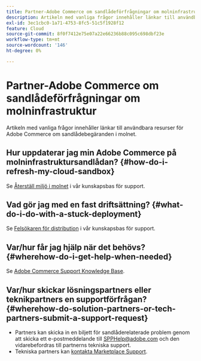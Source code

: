 ```yaml
---
title: Partner-Adobe Commerce om sandlådeförfrågningar om molninfrastruktur
description: Artikeln med vanliga frågor innehåller länkar till användbara resurser för Adobe Commerce om sandlådebegäranden i molnet.
exl-id: 3ec1cbc0-1a71-4753-8fc5-51c5f1928f12
feature: Cloud
source-git-commit: 8f0f7412e75e07a22e66236b88c095c698dbf23e
workflow-type: tm+mt
source-wordcount: '146'
ht-degree: 0%

---
```


# Partner-Adobe Commerce om sandlådeförfrågningar om molninfrastruktur

Artikeln med vanliga frågor innehåller länkar till användbara resurser för Adobe Commerce om sandlådebegäranden i molnet.

## Hur uppdaterar jag min Adobe Commerce på molninfrastruktursandlådan? {#how-do-i-refresh-my-cloud-sandbox}

Se [Återställ miljö i molnet](/help/how-to/general/reset-environment-on-cloud.md) i vår kunskapsbas för support.

## Vad gör jag med en fast driftsättning? {#what-do-i-do-with-a-stuck-deployment}

Se [Felsökaren för distribution](/help/troubleshooting/deployment/magento-deployment-troubleshooter.md) i vår kunskapsbas för support.

## Var/hur får jag hjälp när det behövs? {#wherehow-do-i-get-help-when-needed}

Se [Adobe Commerce Support Knowledge Base](https://support.magento.com/hc/en-us).

## Var/hur skickar lösningspartners eller teknikpartners en supportförfrågan? {#wherehow-do-solution-partners-or-tech-partners-submit-a-support-request}

* Partners kan skicka in en biljett för sandlåderelaterade problem genom att skicka ett e-postmeddelande till [SPPHelp@adobe.com](mailto:SPPHelp@adobe.com) och den vidarebefordras till partnerns tekniska support.
* Tekniska partners kan [kontakta Marketplace Support](mailto:commercemarketplacesupport@adobe.com).

